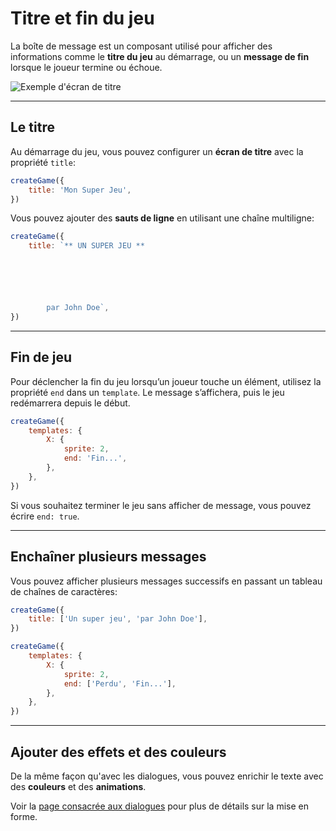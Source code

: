 <script>
import Aside from '../../../lib/ui/Doc/Aside.svelte'
import Emoji from '../../../lib/ui/Doc/Emoji.svelte'
</script>

# <Emoji src="🎬" /> Titre et fin du jeu

La boîte de message est un composant utilisé pour afficher des informations comme le **titre du jeu** au démarrage, ou un **message de fin** lorsque le joueur termine ou échoue.

<img src="/doc/title.png" alt="Exemple d'écran de titre" />

---

## <Emoji src="✏️" /> Le titre

Au démarrage du jeu, vous pouvez configurer un **écran de titre** avec la propriété `title`:

```js
createGame({
	title: 'Mon Super Jeu',
})
```

Vous pouvez ajouter des **sauts de ligne** en utilisant une chaîne multiligne:

```js
createGame({
	title: `** UN SUPER JEU **






        par John Doe`,
})
```

---

## <Emoji src="🏁" /> Fin de jeu

Pour déclencher la fin du jeu lorsqu’un joueur touche un élément, utilisez la propriété `end` dans un `template`.
Le message s’affichera, puis le jeu redémarrera depuis le début.

```js
createGame({
	templates: {
		X: {
			sprite: 2,
			end: 'Fin...',
		},
	},
})
```

<Aside>

Si vous souhaitez terminer le jeu sans afficher de message, vous pouvez écrire `end: true`.

</Aside>

---

## <Emoji src="🪄" /> Enchaîner plusieurs messages

Vous pouvez afficher plusieurs messages successifs en passant un tableau de chaînes de caractères:

```js
createGame({
	title: ['Un super jeu', 'par John Doe'],
})
```

```js
createGame({
	templates: {
		X: {
			sprite: 2,
			end: ['Perdu', 'Fin...'],
		},
	},
})
```

---

## <Emoji src="💥" /> Ajouter des effets et des couleurs

De la même façon qu'avec les dialogues, vous pouvez enrichir le texte avec des **couleurs** et des **animations**.

<Aside>

Voir la [page consacrée aux dialogues](/fr/doc/world-building/dialogues#ajouter-des-effets-et-des-couleurs-au-texte) pour plus de détails sur la mise en forme.

</Aside>
